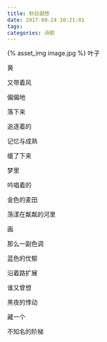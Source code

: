 ```yaml
---
title: 秋日遐想
date: 2017-09-24 10:21:01
tags:
categories: 诗歌
---
```

{% asset_img image.jpg %}
叶子

黄

又带着风

偏偏地

落下来

追逐着的

记忆与成熟

缓了下来
<!-- more -->
梦里

吟唱着的

金色的麦田

荡漾在粼粼的河里

画

那么一副色调

蓝色的忧郁

沿着路扩展

谁又曾想

黑夜的悸动

藏一个

不知名的阶梯